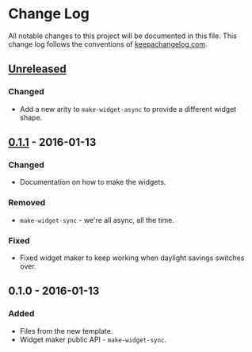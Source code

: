 # Change Log
All notable changes to this project will be documented in this file. This change log follows the conventions of [keepachangelog.com](http://keepachangelog.com/).

## [Unreleased][unreleased]
### Changed
- Add a new arity to `make-widget-async` to provide a different widget shape.

## [0.1.1] - 2016-01-13
### Changed
- Documentation on how to make the widgets.

### Removed
- `make-widget-sync` - we're all async, all the time.

### Fixed
- Fixed widget maker to keep working when daylight savings switches over.

## 0.1.0 - 2016-01-13
### Added
- Files from the new template.
- Widget maker public API - `make-widget-sync`.

[unreleased]: https://github.com/your-name/propagator/compare/0.1.1...HEAD
[0.1.1]: https://github.com/your-name/propagator/compare/0.1.0...0.1.1
